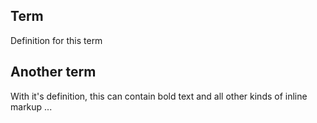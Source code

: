 ## Term
Definition for this term

## Another term
With it's definition, this can contain bold text and all other kinds of inline markup ...